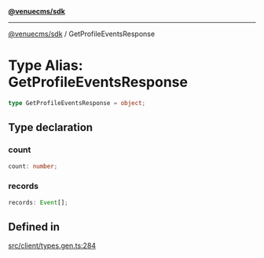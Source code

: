[**@venuecms/sdk**](../Index.md)

***

[@venuecms/sdk](../Index.md) / GetProfileEventsResponse

# Type Alias: GetProfileEventsResponse

```ts
type GetProfileEventsResponse = object;
```

## Type declaration

### count

```ts
count: number;
```

### records

```ts
records: Event[];
```

## Defined in

[src/client/types.gen.ts:284](https://github.com/venuecms/sdk/blob/7553f2f1dfb552861476dc6bc82e87fac13c2999/src/client/types.gen.ts#L284)
